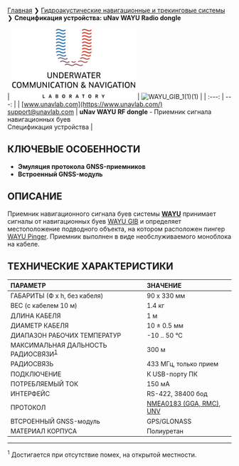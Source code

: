 [Главная](/README_RU) ❯ [Гидроакустические навигационные и трекинговые системы](/navigation_and_tracking_systems_ru) ❯ **Спецификация устройства: uNav WAYU Radio dongle**

<div style="page-break-after: always;"></div>

| ![logo](/documentation/sm_logo.png) | ![WAYU_GIB_1(1)(1)](https://github.com/user-attachments/assets/2adaa0a0-2f97-4ba9-897c-cd4edc409028)
 |
| :---: | ---: |
| [www.unavlab.com](https://www.unavlab.com/) <br/> [support@unavlab.com](mailto:support@unavlab.com) | **uNav WAYU RF dongle** - Приемник сигнала навигационных буев <br/> Спецификация устройства |

## КЛЮЧЕВЫЕ ОСОБЕННОСТИ

* **Эмуляция протокола GNSS-приемников**
* **Встроенный GNSS-модуль**

## ОПИСАНИЕ

Приемник навигационного сигнала буев системы **[WAYU](WAYU_DataBrief_ru.md)** принимает сигналы от навигационных буев [WAYU GIB](WAYU_GIB_Specification_ru.md) и определяет местоположение подводного объекта, на котором расположен пингер [WAYU Pinger](WAYU_Pinger_Specification_ru.md). Приемник выполнен в виде необслуживаемого моноблока на кабеле.

<div style="page-break-after: always;"></div>

## ТЕХНИЧЕСКИЕ ХАРАКТЕРИСТИКИ

| ПАРАМЕТР | ЗНАЧЕНИЕ |
| :--- | :--- |
| ГАБАРИТЫ (Ф х h, без кабеля) | 90 x 330 мм |
| ВЕС (с кабелем 10 м) | 1.4 кг |
| ДЛИНА КАБЕЛЯ | 1 м |
| ДИАМЕТР КАБЕЛЯ | 10 ± 0.5 мм |
| ДИАПАЗОН РАБОЧИХ ТЕМПЕРАТУР | -10 .. 50 °С |
| МАКСИМАЛЬНАЯ ДАЛЬНОСТЬ РАДИОСВЯЗИ<sup>[1](#footnote1)</sup> | 300 м |
| РАДИОСВЯЗЬ | 433 МГц, только прием |
| ПОДКЛЮЧЕНИЕ | К USB-порту ПК |
| ПОТРЕБЛЯЕМЫЙ ТОК | 150 мА |
| ИНТЕРФЕЙС | RS-422, 38400 бод |
| ПРОТОКОЛ | [NMEA0183 (GGA, RMC), UNV](documentation/RU/RWLT/uNav_protocol_specification_ru) |
| ВТСРОЕННЫЙ GNSS-модуль | GPS/GLONASS |
| МАТЕРИАЛ КОРПУСА | Полиуретан |

________________
<a name="footnote1"><sup>1</sup></a> Достигается при отсутствие помех, на открытой местности.  

<div style="page-break-after: always;"></div>
